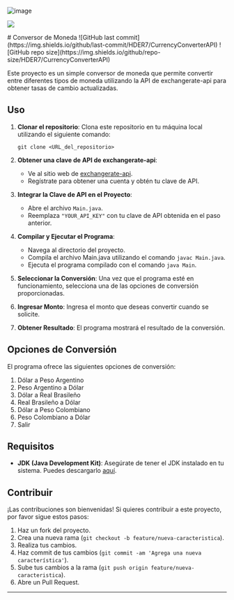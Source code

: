 ![image](https://github.com/HDER7/CurrencyConverterAPI/assets/115316825/a9dc8375-155d-4159-ab72-2e9413cd2a60)
<p align="left">
   <img src="https://img.shields.io/badge/STATUS-EN%20DESAROLLO-green">
   </p>
# Conversor de Moneda
![GitHub last commit](https://img.shields.io/github/last-commit/HDER7/CurrencyConverterAPI)
![GitHub repo size](https://img.shields.io/github/repo-size/HDER7/CurrencyConverterAPI)

Este proyecto es un simple conversor de moneda que permite convertir entre diferentes tipos de moneda utilizando la API de exchangerate-api para obtener tasas de cambio actualizadas.

## Uso

1. **Clonar el repositorio**: Clona este repositorio en tu máquina local utilizando el siguiente comando:

    ```
    git clone <URL_del_repositorio>
    ```

2. **Obtener una clave de API de exchangerate-api**:
   - Ve al sitio web de [exchangerate-api](https://www.exchangerate-api.com/).
   - Regístrate para obtener una cuenta y obtén tu clave de API.

3. **Integrar la Clave de API en el Proyecto**:
   - Abre el archivo `Main.java`.
   - Reemplaza `"YOUR_API_KEY"` con tu clave de API obtenida en el paso anterior.

4. **Compilar y Ejecutar el Programa**:
   - Navega al directorio del proyecto.
   - Compila el archivo Main.java utilizando el comando `javac Main.java`.
   - Ejecuta el programa compilado con el comando `java Main`.

5. **Seleccionar la Conversión**: Una vez que el programa esté en funcionamiento, selecciona una de las opciones de conversión proporcionadas.

6. **Ingresar Monto**: Ingresa el monto que deseas convertir cuando se solicite.

7. **Obtener Resultado**: El programa mostrará el resultado de la conversión.

## Opciones de Conversión

El programa ofrece las siguientes opciones de conversión:

1. Dólar a Peso Argentino
2. Peso Argentino a Dólar
3. Dólar a Real Brasileño
4. Real Brasileño a Dólar
5. Dólar a Peso Colombiano
6. Peso Colombiano a Dólar
7. Salir

## Requisitos

- **JDK (Java Development Kit)**: Asegúrate de tener el JDK instalado en tu sistema. Puedes descargarlo [aquí](https://www.oracle.com/java/technologies/javase-jdk11-downloads.html).

## Contribuir

¡Las contribuciones son bienvenidas! Si quieres contribuir a este proyecto, por favor sigue estos pasos:

1. Haz un fork del proyecto.
2. Crea una nueva rama (`git checkout -b feature/nueva-caracteristica`).
3. Realiza tus cambios.
4. Haz commit de tus cambios (`git commit -am 'Agrega una nueva característica'`).
5. Sube tus cambios a la rama (`git push origin feature/nueva-caracteristica`).
6. Abre un Pull Request.

---

